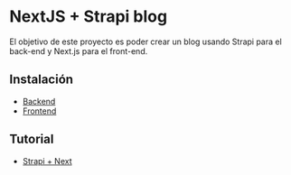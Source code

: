 # NextJS + Strapi blog

El objetivo de este proyecto es poder crear un blog usando Strapi para el back-end y Next.js para el front-end.

## Instalación
- [Backend](https://github.com/diazAimar/next-strapi-blog/blob/main/backend/README.md)
- [Frontend](https://github.com/diazAimar/next-strapi-blog/blob/main/frontend/README.md)

## Tutorial
- [Strapi + Next](https://strapi.io/blog/build-a-blog-with-next-react-js-strapi)
